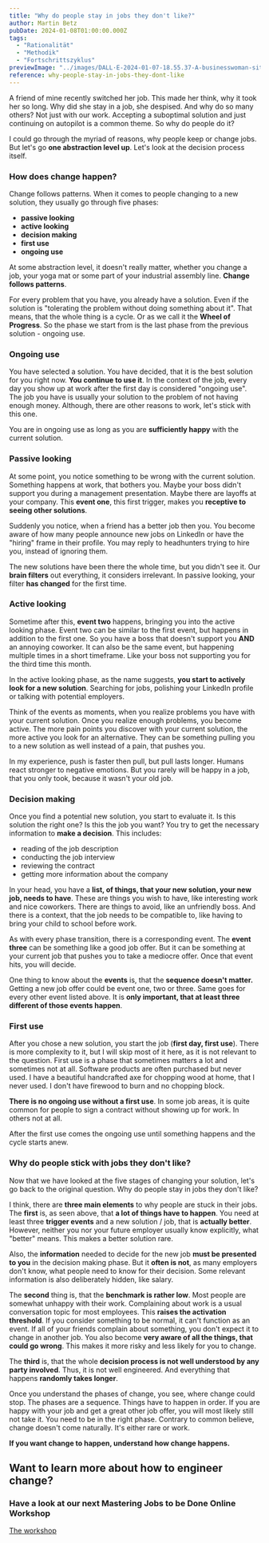 ```yaml
---
title: "Why do people stay in jobs they don't like?"
author: Martin Betz
pubDate: 2024-01-08T01:00:00.000Z
tags:
  - "Rationalität"
  - "Methodik"
  - "Fortschrittszyklus"
previewImage: "../images/DALL·E-2024-01-07-18.55.37-A-businesswoman-sitting-in-front-of-a-laptop-in-an-open-office-space-looking-lost.-The-image-is-in-a-watercolor-and-geometric-style-featuring-colors-.png"
reference: why-people-stay-in-jobs-they-dont-like
---
```


A friend of mine recently switched her job. This made her think, why it took her so long. Why did she stay in a job, she despised. And why do so many others? Not just with our work. Accepting a suboptimal solution and just continuing on autopilot is a common theme. So why do people do it?

I could go through the myriad of reasons, why people keep or change jobs. But let's go **one abstraction level up**. Let's look at the decision process itself.

### How does change happen?

Change follows patterns. When it comes to people changing to a new solution, they usually go through five phases:

- **passive looking**
- **active looking**
- **decision making**
- **first use**
- **ongoing use**

At some abstraction level, it doesn't really matter, whether you change a job, your yoga mat or some part of your industrial assembly line. **Change follows patterns**. 

For every problem that you have, you already have a solution. Even if the solution is "tolerating the problem without doing something about it". That means, that the whole thing is a cycle. Or as we call it the **Wheel of Progress**. So the phase we start from is the last phase from the previous solution - ongoing use.

### Ongoing use

You have selected a solution. You have decided, that it is the best solution for you right now. **You continue to use it**. In the context of the job, every day you show up at work after the first day is considered "ongoing use". The job you have is usually your solution to the problem of not having enough money. Although, there are other reasons to work, let's stick with this one.

You are in ongoing use as long as you are **sufficiently happy** with the current solution.

### Passive looking

At some point, you notice something to be wrong with the current solution. Something happens at work, that bothers you. Maybe your boss didn't support you during a management presentation. Maybe there are layoffs at your company. This **event one**, this first trigger, makes you **receptive to seeing other solutions**.

Suddenly you notice, when a friend has a better job then you. You become aware of how many people announce new jobs on LinkedIn or have the "hiring" frame in their profile. You may reply to headhunters trying to hire you, instead of ignoring them.

The new solutions have been there the whole time, but you didn't see it. Our **brain filters** out everything, it considers irrelevant. In passive looking, your filter **has changed** for the first time.

### Active looking

Sometime after this, **event two** happens, bringing you into the active looking phase. Event two can be similar to the first event, but happens in addition to the first one. So you have a boss that doesn't support you **AND** an annoying coworker. It can also be the same event, but happening multiple times in a short timeframe. Like your boss not supporting you for the third time this month.

In the active looking phase, as the name suggests, **you start to actively look for a new solution**. Searching for jobs, polishing your LinkedIn profile or talking with potential employers.

Think of the events as moments, when you realize problems you have with your current solution. Once you realize enough problems, you become active. The more pain points you discover with your current solution, the more active you look for an alternative. They can be something pulling you to a new solution as well instead of a pain, that pushes you.

In my experience, push is faster then pull, but pull lasts longer. Humans react stronger to negative emotions. But you rarely will be happy in a job, that you only took, because it wasn't your old job.

### Decision making

Once you find a potential new solution, you start to evaluate it. Is this solution the right one? Is this the job you want? You try to get the necessary information to **make a decision**. This includes:

- reading of the job description
- conducting the job interview
- reviewing the contract
- getting more information about the company

In your head, you have a **list, of things, that your new solution, your new job, needs to have**. These are things you wish to have, like interesting work and nice coworkers. There are things to avoid, like an unfriendly boss. And there is a context, that the job needs to be compatible to, like having to bring your child to school before work.

As with every phase transition, there is a corresponding event. The **event three** can be something like a good job offer. But it can be something at your current job that pushes you to take a mediocre offer. Once that event hits, you will decide.

One thing to know about the **events** is, that the **sequence doesn't matter.** Getting a new job offer could be event one, two or three. Same goes for every other event listed above. It is **only important, that at least three different of those events happen**.

### First use

After you chose a new solution, you start the job (**first day, first use**). There is more complexity to it, but I will skip most of it here, as it is not relevant to the question. First use is a phase that sometimes matters a lot and sometimes not at all. Software products are often purchased but never used. I have a beautiful handcrafted axe for chopping wood at home, that I never used. I don't have firewood to burn and no chopping block.

**There is no ongoing use without a first use**. In some job areas, it is quite common for people to sign a contract without showing up for work. In others not at all.

After the first use comes the ongoing use until something happens and the cycle starts anew.

### Why do people stick with jobs they don't like?

Now that we have looked at the five stages of changing your solution, let's go back to the original question. Why do people stay in jobs they don't like?

I think, there are **three main elements** to why people are stuck in their jobs. The **first** is, as seen above, that **a lot of things have to happen**. You need at least three **trigger events** and a new solution / job, that is **actually better**. However, neither you nor your future employer usually know explicitly, what "better" means. This makes a better solution rare.

Also, the **information** needed to decide for the new job **must be presented to you** in the decision making phase. But it **often is not**, as many employers don't know, what people need to know for their decision. Some relevant information is also deliberately hidden, like salary.

The **second** thing is, that the **benchmark is rather low**. Most people are somewhat unhappy with their work. Complaining about work is a usual conversation topic for most employees. This **raises the activation threshold**. If you consider something to be normal, it can't function as an event. If all of your friends complain about something, you don't expect it to change in another job. You also become **very aware of all the things, that could go wrong**. This makes it more risky and less likely for you to change.

The **third** is, that the whole **decision process is not well understood by any party involved**. Thus, it is not well engineered. And everything that happens **randomly takes longer**.

Once you understand the phases of change, you see, where change could stop. The phases are a sequence. Things have to happen in order. If you are happy with your job and get a great other job offer, you will most likely still not take it. You need to be in the right phase. Contrary to common believe, change doesn't come naturally. It's either rare or work. 

**If you want change to happen, understand how change happens.**

## Want to learn more about how to engineer change?

### Have a look at our next Mastering Jobs to be Done Online Workshop

[The workshop](/services/mastering-jobs-to-be-done-online-workshop/)
